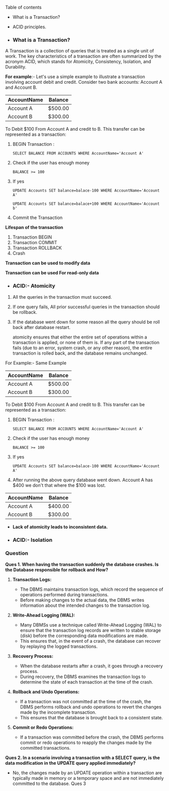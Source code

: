 Table of contents 
- What is a Transaction? 
- ACID principles.


- ### What is a Transaction? 
A Transaction is a collection of queries that is treated as a single unit of work.
The key characteristics of a transaction are often summarized by the acronym ACID, which stands for Atomicity, Consistency, Isolation, and Durability.

**For example**:- 
Let's use a simple example to illustrate a transaction involving account debit and credit. Consider two bank accounts: Account A and Account B.

|AccountName|Balance|
|---|---|
|Account A|$500.00 |
|Account B|$300.00 |
To Debit $100 From Account A and credit to B. This transfer can be represented as a transaction:
1. BEGIN Transaction :

	`SELECT BALANCE FROM ACCOUNTS WHERE AccountName='Account A'`
2. Check if the user has enough money 

	`BALANCE >= 100`
3. If yes 

	`UPDATE Accounts SET balance=balace-100 WHERE AccountName='Account A'`

	`UPDATE Accounts SET balance=balace+100 WHERE AccountName='Account b'`
4. Commit the Transaction  

**Lifespan of the transaction** 
1. Transaction BEGIN 
2. Transaction COMMIT 
3. Transaction ROLLBACK
4. Crash 

**Transaction can be used to modify data**

**Transaction can be used For read-only data**

 - ### ACID:- Atomicity
1. All the queries in the transaction must succeed.
2. If one query fails, All prior successful queries in the transaction should be rollback.
3. If the database went down for some reason all the query should be roll back after database restart.

	atomicity ensures that either the entire set of operations within a transaction is applied, or none of them is. If any part of the transaction fails (due to an error, system crash, or any other reason), the entire transaction is rolled back, and the database remains unchanged.

For Example:- Same Example 

|AccountName|Balance|
|---|---|
|Account A|$500.00 |
|Account B|$300.00 |

To Debit $100 From Account A and credit to B. This transfer can be represented as a transaction:
1. BEGIN Transaction :

	`SELECT BALANCE FROM ACCOUNTS WHERE AccountName='Account A'`
2. Check if the user has enough money 

	`BALANCE >= 100`
3. If yes 

	`UPDATE Accounts SET balance=balace-100 WHERE AccountName='Account A'`

4. After running the above query database went down. Account A has $400 we don't that where the $100 was lost.
    
|AccountName|Balance|
|---|---|
|Account A|$400.00 |
|Account B|$300.00|
* **Lack of atomicity leads to inconsistent data.**

- ### ACID:- Isolation



### Question 

**Ques 1. When having the transaction suddenly the database crashes. Is the Database responsible for rollback and How?**

1. **Transaction Logs:**

    - The DBMS maintains transaction logs, which record the sequence of operations performed during transactions.
    - Before making changes to the actual data, the DBMS writes information about the intended changes to the transaction log.
3. **Write-Ahead Logging (WAL):**
    
    - Many DBMSs use a technique called Write-Ahead Logging (WAL) to ensure that the transaction log records are written to stable storage (disk) before the corresponding data modifications are made.
    - This ensures that, in the event of a crash, the database can recover by replaying the logged transactions.
3. **Recovery Process:**
    
    - When the database restarts after a crash, it goes through a recovery process.
    - During recovery, the DBMS examines the transaction logs to determine the state of each transaction at the time of the crash.
4. **Rollback and Undo Operations:**
    
    - If a transaction was not committed at the time of the crash, the DBMS performs rollback and undo operations to revert the changes made by the incomplete transaction.
    - This ensures that the database is brought back to a consistent state.
5. **Commit or Redo Operations:**
    
    - If a transaction was committed before the crash, the DBMS performs commit or redo operations to reapply the changes made by the committed transactions.

**Ques 2. In a scenario involving a transaction with a SELECT query, is the data modification in the UPDATE query applied immediately?**

- No, the changes made by an UPDATE operation within a transaction are typically made in memory or a temporary space and are not immediately committed to the database.
Ques 3
